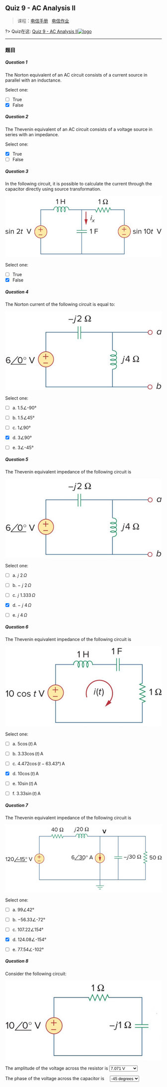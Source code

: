 ## Quiz 9 - AC Analysis II

>课程：[电信手册](/DPST1081/) &nbsp; [电信作业](/homework/DPST1081/)


?> Quiz在这: [Quiz 9 - AC Analysis II![logo](../../../../../logosvg01.svg)](https://moodle.telt.unsw.edu.au/mod/quiz/view.php?id=5198557)


---

### 题目

##### Question 1


<div class="how_qb">

The Norton equivalent of an AC circuit consists of a current source in parallel with an inductance.

 Select one:

  - [ ] True
  - [x] False

</div>

##### Question 2


<div class="how_qb">

The Thevenin equivalent of an AC circuit consists of a voltage source in series with an impedance.

 Select one:

  - [x] True
  - [ ] False

</div>

##### Question 3


<div class="how_qb">

In the following circuit, it is possible to calculate the current through the capacitor directly using source transformation. 

 ![logo](./file/Q9Q5.jpg ':size=400')

 Select one:

  - [ ] True
  - [x] False

</div>

##### Question 4


<div class="how_qb">

The Norton current of the following circuit is equal to:

 ![logo](./file/Q9Q6.jpg ':size=400')

 Select one:

  - [ ] a. $1.5\angle\text{-}90°$
  - [ ] b. $1.5\angle45°$
  - [ ] c. $1\angle90°$
  - [x] d. $3\angle90°$
  - [ ] e. $3\angle\text{-}45°$


</div>

##### Question 5


<div class="how_qb">

The Thevenin equivalent impedance of the following circuit is

 ![logo](./file/Q9Q6.jpg ':size=400')

 Select one:

  - [ ] a. 𝑗 $2\, \Omega$
  - [ ] b. $-$ 𝑗 $2\, \Omega$
  - [ ] c. 𝑗 $1.333\, \Omega$
  - [x] d. $-$ 𝑗 $4\, \Omega$
  - [ ] e. 𝑗 $4\, \Omega$


</div>

</div>


##### Question 6


<div class="how_qb">

The Thevenin equivalent impedance of the following circuit is

 ![logo](./file/Q9Q4.jpg ':size=400')

 Select one:

  - [ ] a. $5 \cos(t)\, \text{A}$
  - [ ] b. $3.33 \cos(t)\, \text{A}$
  - [ ] c. $4.472 \cos(t-63.43°)\, \text{A}$
  - [x] d. $10 \cos(t)\, \text{A}$
  - [ ] e. $10 \sin(t)\, \text{A}$
  - [ ] f. $3.33 \sin(t)\, \text{A}$


</div>


##### Question 7


<div class="how_qb">

The Thevenin equivalent impedance of the following circuit is

 ![logo](./file/Q9Q8.jpg ':size=400')

 Select one:

  - [ ] a. $99\angle42°$
  - [ ] b. $-56.33\angle\text{-}72°$
  - [ ] c. $107.22\angle154°$
  - [x] d. $124.08\angle\text{-}154°$
  - [ ] e. $77.54\angle\text{-}102°$


</div>


##### Question 8


<div class="how_qb">

Consider the following circuit:

 ![logo](./file/Q9Q3.jpg ':size=400')

 The amplitude of the voltage across the resistor is <select><option> 7.071 V &nbsp;&nbsp;&nbsp;&nbsp;&nbsp; </option></select>

 The phase of the voltage across the capacitor is&emsp; <select><option> -45 degrees </option></select>

</div>